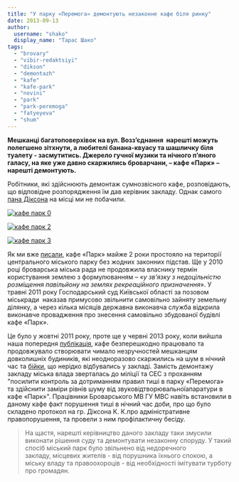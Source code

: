 ```yaml
---
title: "У парку «Перемога» демонтують незаконне кафе біля ринку"
date: 2013-09-13
author: 
  username: "shako"
  display_name: "Тарас Шако"
tags: 
  - "brovary"
  - "vibir-redaktsiyi"
  - "dikson"
  - "demontazh"
  - "kafe"
  - "kafe-park"
  - "novini"
  - "park"
  - "park-peremoga"
  - "fatyeyeva"
  - "shum"
---
```


**Мешканці багатоповерхівок на вул. Возз’єднання  нарешті можуть полегшено зітхнути, а любителі банана-квуасу та шашличку біля туалету - засмутитись. Джерело гучної музики та нічного п’яного галасу, на яке уже давно скаржились броварчани, – кафе «Парк» – нарешті демонтують.**

Робітники, які здійснюють демонтаж сумнозвісного кафе, розповідають, що відповідне розпорядження їм дав керівник закладу. Однак самого [пана Діксона](https://mpz.brovary.org/poganiy-nastriy-pana-diksona-abo-pokazoviy-vipadok-u-kafe-park/) на місці ми не побачили.

[![кафе парк 0](https://mpz.brovary.org/wp-content/uploads/2013/09/kafe-park-0.jpg)](https://mpz.brovary.org/wp-content/uploads/2013/09/kafe-park-0.jpg)

[![кафе парк 2](https://mpz.brovary.org/wp-content/uploads/2013/09/kafe-park-2.jpg)](https://mpz.brovary.org/wp-content/uploads/2013/09/kafe-park-2.jpg)

[![кафе парк 3](https://mpz.brovary.org/wp-content/uploads/2013/09/kafe-park-3.jpg)](https://mpz.brovary.org/wp-content/uploads/2013/09/kafe-park-3.jpg)

Як ми вже [писали](https://mpz.brovary.org/zamist-znesennya-nezakonnogo-kafe-u-parku-peremoga-vlada-vimiryuye-u-nomu-riven-shumu/), кафе «Парк» майже 2 роки простояло на території центрального міського парку без жодних законних підстав. Ще у 2010 році броварська міська рада не продовжила власнику термін користування землею з формулюванням – «_у зв’язку з недоцільністю розміщення павільйону на землях рекреаційного призначення_». У травні 2011 року Господарський суд Київської області за позовом міськради  наказав примусово звільнити самовільно зайняту земельну ділянку, а через кілька місяців державна виконавча служба відкрила виконавче провадження про знесення самовільно збудованої будівлі кафе «Парк».

Це було у жовтні 2011 року, проте ще у червні 2013 року, коли вийшла наша попередня [публікація](https://mpz.brovary.org/zamist-znesennya-nezakonnogo-kafe-u-parku-peremoga-vlada-vimiryuye-u-nomu-riven-shumu/), кафе безперешкодно працювало та продовжувало створювати чимало незручностей мешканцям довколишніх будиників, які неодноразово скаржились на шум в нічний час та [бійки](https://mpz.brovary.org/poganiy-nastriy-pana-diksona-abo-pokazoviy-vipadok-u-kafe-park/), що нерідко відбувались у закладі. Замість демонтажу закладу міська влада зверталась до міліції та СЕС з проханням "посилити контроль за дотриманням правил тиші в парку «Перемога» та здійснити заміри рівнів шуму від звуковідтворювальноїапаратури в кафе «Парк»". Працівники Броварського МВ ГУ МВС навіть встановили в даному кафе факт порушення тиші в нічний час доби, про що було складено протокол на гр. Діксона К. К.про адміністративне правопорушення, та провели з ним профілактичну бесіду.

> На щастя, нарешті керівництво даного закладу таки змусили виконати рішення суду та демонтувати незаконну споруду. У такий спосіб міський парк було звільнено від недоречного закладу, місцевих жителів - від порушника їхнього спокою, а міську владу та правоохороців - від необхідності імітувати турботу про громадян.
